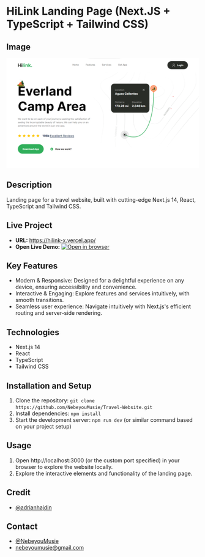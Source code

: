 # HiLink Landing Page (Next.JS + TypeScript + Tailwind CSS)

## Image

![HiLink Landing Page Homepage](/public/travel-website.png)

## Description

Landing page for a travel website, built with cutting-edge Next.js 14, React, TypeScript and Tailwind CSS.

## Live Project

- **URL:** https://hilink-x.vercel.app/
- **Open Live Demo:** [![Open in browser](https://img.shields.io/badge/Open_in_browser-online_at_https_hilink-x_vercel_app_--_svg?style=for-the-badge&logo=Netlify)](https://hilink-x.vercel.app/)

## Key Features

- Modern & Responsive: Designed for a delightful experience on any device, ensuring accessibility and convenience.
- Interactive & Engaging: Explore features and services intuitively, with smooth transitions.
- Seamless user experience: Navigate intuitively with Next.js's efficient routing and server-side rendering.

## Technologies

- Next.js 14
- React
- TypeScript
- Tailwind CSS

## Installation and Setup

1. Clone the repository: `git clone https://github.com/NebeyouMusie/Travel-Website.git`
2. Install dependencies: `npm install`
3. Start the development server: `npm run dev` (or similar command based on your project setup)

## Usage

1. Open http://localhost:3000 (or the custom port specified) in your browser to explore the website locally.
2. Explore the interactive elements and functionality of the landing page.

## Credit

- [@adrianhajdin](https://github.com/adrianhajdin)

## Contact

- [@NebeyouMusie](https://github.com/NebeyouMusie)
- nebeyoumusie@gmail.com
